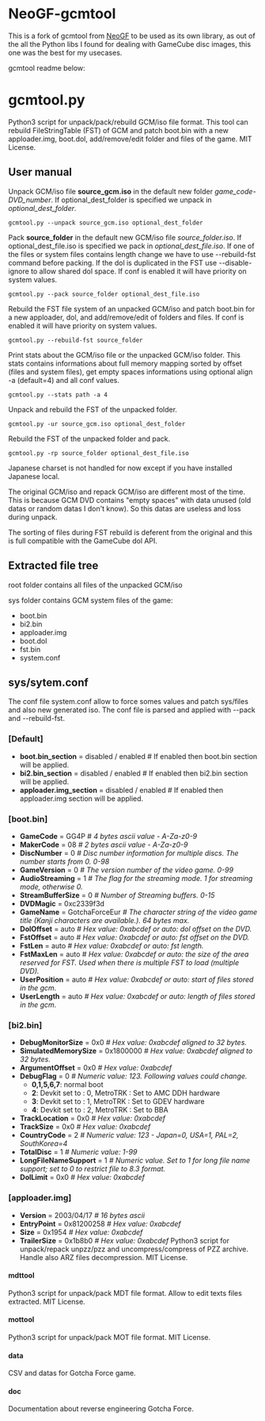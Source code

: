 # NeoGF-gcmtool
This is a fork of gcmtool from [NeoGF](https://github.com/Virtual-World-RE/NeoGF) to be used as its own library, as out of the all the Python libs I found for dealing with GameCube disc images, this one was the best for my usecases.

gcmtool readme below:

# gcmtool.py

Python3 script for unpack/pack/rebuild GCM/iso file format. This tool can rebuild FileStringTable (FST) of GCM and patch boot.bin with a new apploader.img, boot.dol, add/remove/edit folder and files of the game. MIT License.

## User manual

Unpack GCM/iso file **source_gcm.iso** in the default new folder _game_code-DVD_number_. If optional_dest_folder is specified we unpack in _optional_dest_folder_.
```
gcmtool.py --unpack source_gcm.iso optional_dest_folder
```
Pack **source_folder** in the default new GCM/iso file _source_folder.iso_. If optional_dest_file.iso is specified we pack in _optional_dest_file.iso_. If one of the files or system files contains length change we have to use --rebuild-fst command before packing. If the dol is duplicated in the FST use --disable-ignore to allow shared dol space.  If conf is enabled it will have priority on system values.
```
gcmtool.py --pack source_folder optional_dest_file.iso
```
Rebuild the FST file system of an unpacked GCM/iso and patch boot.bin for a new apploader, dol, and add/remove/edit of folders and files. If conf is enabled it will have priority on system values.
```
gcmtool.py --rebuild-fst source_folder
```
Print stats about the GCM/iso file or the unpacked GCM/iso folder. This stats contains informations about full memory mapping sorted by offset (files and system files), get empty spaces informations using optional align -a (default=4) and all conf values.
```
gcmtool.py --stats path -a 4 
```
Unpack and rebuild the FST of the unpacked folder.
```
gcmtool.py -ur source_gcm.iso optional_dest_folder
```
Rebuild the FST of the unpacked folder and pack.
```
gcmtool.py -rp source_folder optional_dest_file.iso
```
Japanese charset is not handled for now except if you have installed Japanese local.

The original GCM/iso and repack GCM/iso are different most of the time. This is because GCM DVD contains "empty spaces" with data unused (old datas or random datas I don't know). So this datas are useless and loss during unpack.

The sorting of files during FST rebuild is deferent from the original and this is full compatible with the GameCube dol API.

## Extracted file tree

root folder contains all files of the unpacked GCM/iso

sys folder contains GCM system files of the game:
* boot.bin
* bi2.bin
* apploader.img
* boot.dol
* fst.bin
* system.conf

## sys/sytem.conf

The conf file system.conf allow to force somes values and patch sys/files and also new generated iso. The conf file is parsed and applied with --pack and --rebuild-fst.

### [Default]

* **boot.bin_section** = disabled / enabled # If enabled then boot.bin section will be applied.
* **bi2.bin_section** = disabled / enabled # If enabled then bi2.bin section will be applied.
* **apploader.img_section** = disabled / enabled # If enabled then apploader.img section will be applied.

### [boot.bin]

* **GameCode** = GG4P _# 4 bytes ascii value - A-Za-z0-9_
* **MakerCode** = 08 _# 2 bytes ascii value - A-Za-z0-9_
* **DiscNumber** = 0 _# Disc number information for multiple discs. The number starts from 0. 0-98_
* **GameVersion** = 0 _# The version number of the video game. 0-99_
* **AudioStreaming** = 1 _# The flag for the streaming mode. 1 for streaming mode, otherwise 0._
* **StreamBufferSize** = 0 _# Number of Streaming buffers. 0-15_
* **DVDMagic** = 0xc2339f3d
* **GameName** = GotchaForceEur _# The character string of the video game title (Kanji characters are available.). 64 bytes max._
* **DolOffset** = auto _# Hex value: 0xabcdef or auto: dol offset on the DVD._
* **FstOffset** = auto _# Hex value: 0xabcdef or auto: fst offset on the DVD._
* **FstLen** = auto _# Hex value: 0xabcdef or auto: fst length._
* **FstMaxLen** = auto _# Hex value: 0xabcdef or auto: the size of the area reserved for FST. Used when there is multiple FST to load (multiple DVD)._
* **UserPosition** = auto _# Hex value: 0xabcdef or auto: start of files stored in the gcm._
* **UserLength** = auto _# Hex value: 0xabcdef or auto: length of files stored in the gcm._

### [bi2.bin]

* **DebugMonitorSize** = 0x0 _# Hex value: 0xabcdef aligned to 32 bytes._
* **SimulatedMemorySize** = 0x1800000 _# Hex value: 0xabcdef aligned to 32 bytes._
* **ArgumentOffset** = 0x0 _# Hex value: 0xabcdef_
* **DebugFlag** = 0 _# Numeric value: 123. Following values could change._
  * **0,1,5,6,7**: normal boot
  * **2**: Devkit set to : 0, MetroTRK : Set to AMC DDH hardware
  * **3**: Devkit set to : 1, MetroTRK : Set to GDEV hardware
  * **4**: Devkit set to : 2, MetroTRK : Set to BBA
* **TrackLocation** = 0x0 _# Hex value: 0xabcdef_
* **TrackSize** = 0x0 _# Hex value: 0xabcdef_
* **CountryCode** = 2 _# Numeric value: 123 - Japan=0, USA=1, PAL=2, SouthKorea=4_
* **TotalDisc** = 1 _# Numeric value: 1-99_
* **LongFileNameSupport** = 1 _# Numeric value. Set to 1 for long file name support; set to 0 to restrict file to 8.3 format._
* **DolLimit** = 0x0 _# Hex value: 0xabcdef_

### [apploader.img]

* **Version** = 2003/04/17 _# 16 bytes ascii_
* **EntryPoint** = 0x81200258 _# Hex value: 0xabcdef_
* **Size** = 0x1954 _# Hex value: 0xabcdef_
* **TrailerSize** = 0x1b8b0 _# Hex value: 0xabcdef_
Python3 script for unpack/repack unpzz/pzz and uncompress/compress of PZZ archive. Handle also ARZ files decompression. MIT License.

#### mdttool
Python3 script for unpack/pack MDT file format. Allow to edit texts files extracted. MIT License.

#### mottool
Python3 script for unpack/pack MOT file format. MIT License.

#### data
CSV and datas for Gotcha Force game.

#### doc 
Documentation about reverse engineering Gotcha Force.
